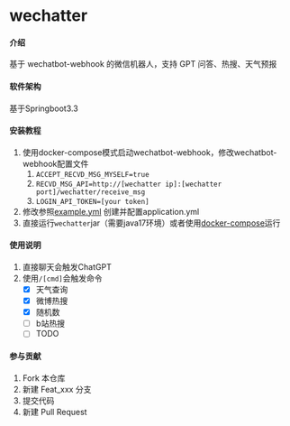 # wechatter

#### 介绍
基于 wechatbot-webhook 的微信机器人，支持 GPT 问答、热搜、天气预报

#### 软件架构

基于Springboot3.3


#### 安装教程

1. 使用docker-compose模式启动wechatbot-webhook，修改wechatbot-webhook配置文件
    1. `ACCEPT_RECVD_MSG_MYSELF=true`
    2. `RECVD_MSG_API=http://[wechatter ip]:[wechatter port]/wechatter/receive_msg`
    3. `LOGIN_API_TOKEN=[your token]`
2. 修改参照[example.yml](src%2Fmain%2Fresources%2Fexample.yml) 创建并配置application.yml
3. 直接运行`wechatter`jar（需要java17环境）或者使用[docker-compose](docker-compose.yml)运行

#### 使用说明

1. 直接聊天会触发ChatGPT
2. 使用`/[cmd]`会触发命令
   - [x] 天气查询
   - [x] 微博热搜
   - [x] 随机数
   - [ ] b站热搜
   - [ ] TODO

#### 参与贡献

1.  Fork 本仓库
2.  新建 Feat_xxx 分支
3.  提交代码
4.  新建 Pull Request
